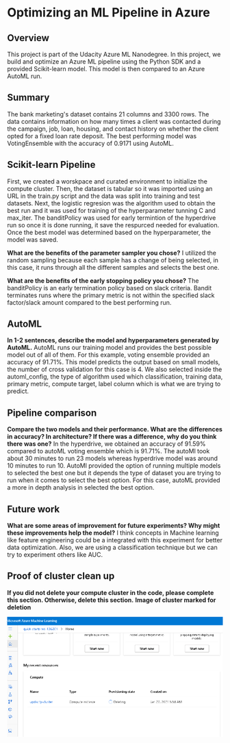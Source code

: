 # Optimizing an ML Pipeline in Azure

## Overview
This project is part of the Udacity Azure ML Nanodegree.
In this project, we build and optimize an Azure ML pipeline using the Python SDK and a provided Scikit-learn model.
This model is then compared to an Azure AutoML run.

## Summary
The bank marketing's dataset contains 21 columns and 3300 rows. The data contains information on how many times a client was contacted during the campaign, job, loan, housing, and contact history on whether the client opted for a fixed loan rate deposit. The best performing model was VotingEnsemble with the accuracy of 0.9171 using AutoML. 

## Scikit-learn Pipeline
First, we created a worskpace and curated environment to initialize the compute cluster. Then, the dataset is tabular so it was imported using an URL in the train.py script and the data was split into training and test datasets. Next, the logistic regresion was the algorithm used to obtain the best run and it was used for training of the hyperparameter tunning C and max_iter. The banditPolicy was used for early termintion of the hyperdrive run so once it is done running, it save the respurced needed for evaluation. Once the best model was determined based on the hyperparameter, the model was saved.

**What are the benefits of the parameter sampler you chose?**
I utilized the random sampling because each sample has a change of being selected, in this case, it runs through all the different samples and selects the best one.

**What are the benefits of the early stopping policy you chose?**
The banditPolicy is an early termination policy based on slack criteria. Bandit terminates runs where the primary metric is not within the specified slack factor/slack amount compared to the best performing run.

## AutoML
**In 1-2 sentences, describe the model and hyperparameters generated by AutoML.**
AutoML runs our training model and provides the best possible model out of all of them. For this example, voting ensemble provided an accuracy of 91.71%. This model predicts the output based on small models, the number of cross validation for this case is 4. We also selected inside the automl_config, the type of algorithm used which classification, training data, primary metric, compute target, label column which is what we are trying to predict. 

## Pipeline comparison
**Compare the two models and their performance. What are the differences in accuracy? In architecture? If there was a difference, why do you think there was one?**
In the hyperdrive, we obtained an accuracy of 91.59% compared to autoML voting ensemble which is 91.71%. The autoMl took about 30 minutes to run 23 models whereas hyperdrive model was around 10 minutes to run 10. AutoMl provided the option of running multiple models to selected the best one but it depends the type of dataset you are trying to run when it comes to select the best option. For this case, autoML provided a more in depth analysis in selected the best option.

## Future work
**What are some areas of improvement for future experiments? Why might these improvements help the model?**
I think concepts in Machine learning like feature engineering could be a integrated with this experiment for better data optimization. Also, we are using a classification technique but we can try to experiment others like AUC.


## Proof of cluster clean up
**If you did not delete your compute cluster in the code, please complete this section. Otherwise, delete this section.**
**Image of cluster marked for deletion**

![deleteinstancecompute](./deleteinstancecompute.PNG)
